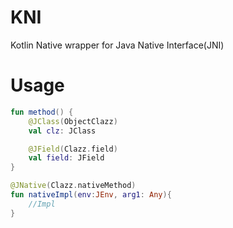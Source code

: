 # KNI

Kotlin Native wrapper for Java Native Interface(JNI)

# Usage

```kotlin
fun method() {
    @JClass(ObjectClazz)
    val clz: JClass

    @JField(Clazz.field)
    val field: JField
}

@JNative(Clazz.nativeMethod)
fun nativeImpl(env:JEnv, arg1: Any){
    //Impl
}
```